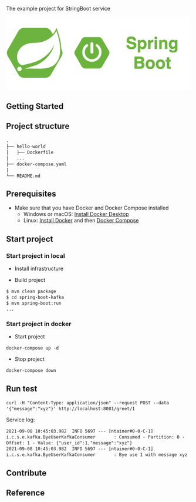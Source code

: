 The example project for StringBoot service

<div align="center">
    <img src="./assets/images/spring_boot_icon.png"/>
</div>

## Getting Started

## Project structure
```
.
├── hello-world
│   ├── Dockerfile
│   ...
├── docker-compose.yaml
|
└── README.md
```

## Prerequisites
- Make sure that you have Docker and Docker Compose installed
  - Windows or macOS:
    [Install Docker Desktop](https://www.docker.com/get-started)
  - Linux: [Install Docker](https://www.docker.com/get-started) and then
    [Docker Compose](https://github.com/docker/compose)

## Start project
### Start project in local

- Install infrastructure

- Build project
```shell script
$ mvn clean package
$ cd spring-boot-kafka
$ mvn spring-boot:run
...
```

### Start project in docker 

- Start project
```shell script
docker-compose up -d
```

- Stop project
```shell script
docker-compose down
```

## Run test

```shell script
curl -H "Content-Type: application/json" --request POST --data '{"message":"xyz"}' http://localhost:8081/greet/1
```

Service log:
```text
2021-09-08 10:45:03.982  INFO 5697 --- [ntainer#0-0-C-1] i.c.s.e.kafka.ByeUserKafkaConsumer       : Consumed - Partition: 0 - Offset: 1 - Value: {"user_id":1,"message":"xyz"}
2021-09-08 10:45:03.982  INFO 5697 --- [ntainer#0-0-C-1] i.c.s.e.kafka.ByeUserKafkaConsumer       : Bye use 1 with message xyz

```

## Contribute

## Reference